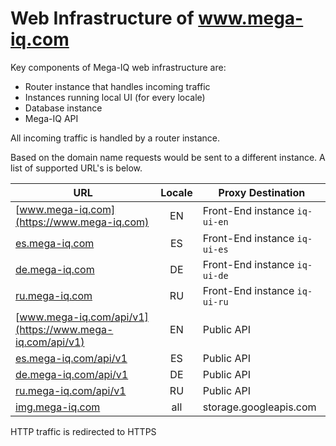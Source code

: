 # Web Infrastructure of www.mega-iq.com

Key components of Mega-IQ web infrastructure are:
* Router instance that handles incoming traffic
* Instances running local UI (for every locale)
* Database instance
* Mega-IQ API
 
All incoming traffic is handled by a router instance.

Based on the domain name requests would be sent to a different instance. A list of supported URL's is below.

| URL| Locale | Proxy Destination |
| -----|:------:| ----|
| [www.mega-iq.com](https://www.mega-iq.com) | EN | Front-End instance ```iq-ui-en``` |
| [es.mega-iq.com](https://es.mega-iq.com) | ES | Front-End instance ```iq-ui-es``` |
| [de.mega-iq.com](https://de.mega-iq.com) | DE | Front-End instance ```iq-ui-de``` |
| [ru.mega-iq.com](https://ru.mega-iq.com) | RU | Front-End instance ```iq-ui-ru``` |
| [www.mega-iq.com/api/v1](https://www.mega-iq.com/api/v1) | EN | Public API |
| [es.mega-iq.com/api/v1](https://es.mega-iq.com/api/v1) | ES | Public API |
| [de.mega-iq.com/api/v1](https://de.mega-iq.com/api/v1) | DE | Public API |
| [ru.mega-iq.com/api/v1](https://ru.mega-iq.com/api/v1) | RU | Public API |
| [img.mega-iq.com](https://img.mega-iq.com) | all | storage.googleapis.com |

HTTP traffic is redirected to HTTPS
